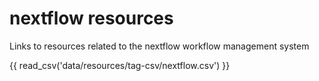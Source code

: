 # nextflow resources

Links to resources related to the nextflow workflow management system

{{ read_csv('data/resources/tag-csv/nextflow.csv') }}